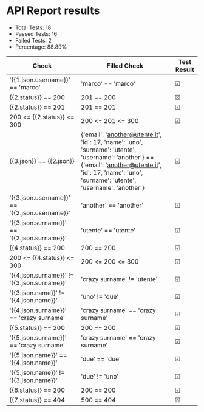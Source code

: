 
# API Report results
    
* Total Tests: 18
* Passed Tests: 16
* Failed Tests: 2
* Percentage: 88.89%
    
| Check | Filled Check | Test Result |
| ------------ | --------- | ----- |
| '{{1.json.username}}' == 'marco' | 'marco' == 'marco' | &#x2611; | 
| {{2.status}} == 200 | 201 == 200 | &#x2612; | 
| {{2.status}} == 201 | 201 == 201 | &#x2611; | 
| 200 <= {{2.status}} <= 300 | 200 <= 201 <= 300 | &#x2611; | 
| {{3.json}} == {{2.json}} | {'email': 'another@utente.it', 'id': 17, 'name': 'uno', 'surname': 'utente', 'username': 'another'} == {'email': 'another@utente.it', 'id': 17, 'name': 'uno', 'surname': 'utente', 'username': 'another'} | &#x2611; | 
| '{{3.json.username}}' == '{{2.json.username}}' | 'another' == 'another' | &#x2611; | 
| '{{3.json.surname}}' == '{{2.json.surname}}' | 'utente' == 'utente' | &#x2611; | 
| {{4.status}} == 200 | 200 == 200 | &#x2611; | 
| 200 <= {{4.status}} <= 300 | 200 <= 200 <= 300 | &#x2611; | 
| '{{4.json.surname}}' != '{{3.json.surname}}' | 'crazy surname' != 'utente' | &#x2611; | 
| '{{3.json.name}}' != '{{4.json.name}}' | 'uno' != 'due' | &#x2611; | 
| '{{4.json.surname}}' == 'crazy surname' | 'crazy surname' == 'crazy surname' | &#x2611; | 
| {{5.status}} == 200 | 200 == 200 | &#x2611; | 
| '{{5.json.surname}}' == 'crazy surname' | 'crazy surname' == 'crazy surname' | &#x2611; | 
| '{{5.json.name}}' == '{{4.json.name}}' | 'due' == 'due' | &#x2611; | 
| '{{5.json.name}}' != '{{3.json.name}}' | 'due' != 'uno' | &#x2611; | 
| {{6.status}} == 200 | 200 == 200 | &#x2611; | 
| {{7.status}} == 404 | 500 == 404 | &#x2612; | 
